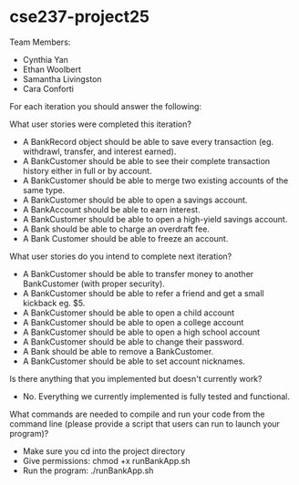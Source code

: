 # cse237-project25

Team Members:

* Cynthia Yan
* Ethan Woolbert
* Samantha Livingston
* Cara Conforti

For each iteration you should answer the following:

What user stories were completed this iteration?
* A BankRecord object should be able to save every transaction (eg. withdrawl, transfer, and interest earned).
* A BankCustomer should be able to see their complete transaction history either in full or by account.
* A BankCustomer should be able to merge two existing accounts of the same type.
* A BankCustomer should be able to open a savings account.
* A BankAccount should be able to earn interest.
* A BankCustomer should be able to open a high-yield savings account.
* A Bank should be able to charge an overdraft fee.
* A Bank Customer should be able to freeze an account.

What user stories do you intend to complete next iteration?
* A BankCustomer should be able to transfer money to another BankCustomer (with proper security).
* A BankCustomer should be able to refer a friend and get a small kickback eg. $5.
* A BankCustomer should be able to open a child account
* A BankCustomer should be able to open a college account
* A BankCustomer should be able to open a high school account
* A BankCustomer should be able to change their password.
* A Bank should be able to remove a BankCustomer.
* A BankCustomer should be able to set account nicknames.

Is there anything that you implemented but doesn't currently work?
* No. Everything we currently implemented is fully tested and functional.

What commands are needed to compile and run your code from the command line (please provide a script that users can run to launch your program)?
* Make sure you cd into the project directory
* Give permissions: chmod +x runBankApp.sh
* Run the program: ./runBankApp.sh
